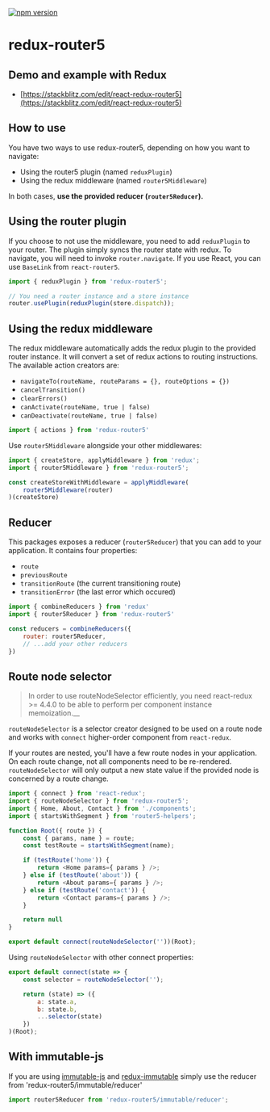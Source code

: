 [![npm version](https://badge.fury.io/js/redux-router5.svg)](https://badge.fury.io/js/redux-router5)

# redux-router5


## Demo and example with Redux

* [https://stackblitz.com/edit/react-redux-router5](https://stackblitz.com/edit/react-redux-router5)


## How to use

You have two ways to use redux-router5, depending on how you want to navigate:
- Using the router5 plugin (named `reduxPlugin`) 
- Using the redux middleware (named `router5Middleware`)

In both cases, __use the provided reducer (`router5Reducer`).__


## Using the router plugin

If you choose to not use the middleware, you need to add `reduxPlugin` to your router. The plugin simply syncs the router state with redux. To navigate, you will need to invoke `router.navigate`. If you use React, you can use `BaseLink` from `react-router5`.

```js
import { reduxPlugin } from 'redux-router5';

// You need a router instance and a store instance
router.usePlugin(reduxPlugin(store.dispatch));
```


## Using the redux middleware

The redux middleware automatically adds the redux plugin to the provided router instance. It will convert a set of redux actions to routing instructions. The available action creators are:

- `navigateTo(routeName, routeParams = {}, routeOptions = {})`
- `cancelTransition()`
- `clearErrors()`
- `canActivate(routeName, true | false)`
- `canDeactivate(routeName, true | false)`

```javascript
import { actions } from 'redux-router5'
```

Use `router5Middleware` alongside your other middlewares:

```javascript
import { createStore, applyMiddleware } from 'redux';
import { router5Middleware } from 'redux-router5';

const createStoreWithMiddleware = applyMiddleware(
    router5Middleware(router)
)(createStore)
```


## Reducer

This packages exposes a reducer (`router5Reducer`) that you can add to your application. It contains four properties:
- `route`
- `previousRoute`
- `transitionRoute` (the current transitioning route)
- `transitionError` (the last error which occured)

```js
import { combineReducers } from 'redux'
import { router5Reducer } from 'redux-router5'

const reducers = combineReducers({
    router: router5Reducer,
    // ...add your other reducers
})
```


## Route node selector

> In order to use routeNodeSelector efficiently, you need react-redux >= 4.4.0 to be able to perform per component instance memoization.__

`routeNodeSelector` is a selector creator designed to be used on a route node and works with `connect` higher-order component from `react-redux`.

If your routes are nested, you'll have a few route nodes in your application. On each route change, not all components need to be re-rendered. `routeNodeSelector` will only output a new state value if the provided node is concerned by a route change.


```javascript
import { connect } from 'react-redux';
import { routeNodeSelector } from 'redux-router5';
import { Home, About, Contact } from './components';
import { startsWithSegment } from 'router5-helpers';

function Root({ route }) {
    const { params, name } = route;
    const testRoute = startsWithSegment(name);

    if (testRoute('home')) {
        return <Home params={ params } />;
    } else if (testRoute('about')) {
        return <About params={ params } />;
    } else if (testRoute('contact')) {
        return <Contact params={ params } />;
    }

    return null
}

export default connect(routeNodeSelector(''))(Root);
```

Using `routeNodeSelector` with other connect properties:

```js
export default connect(state => {
    const selector = routeNodeSelector('');

    return (state) => ({
        a: state.a,
        b: state.b,
        ...selector(state)
    })
)(Root);
```


## With immutable-js

If you are using [immutable-js](https://github.com/facebook/immutable-js) and [redux-immutable](https://github.com/gajus/redux-immutable) simply use the reducer from 'redux-router5/immutable/reducer' 

```javascript
import router5Reducer from 'redux-router5/immutable/reducer';
```
